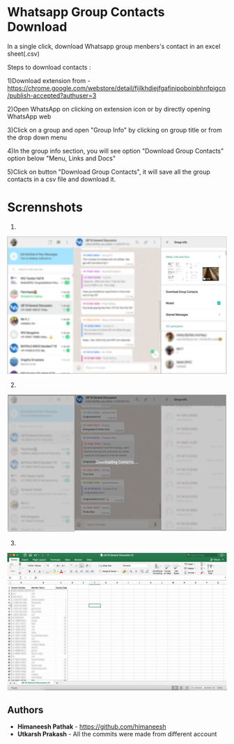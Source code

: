 # Whatsapp Group Contacts Download

In a single click, download Whatsapp group menbers's contact in an excel sheet(.csv) 

Steps to download contacts :

1)Download extension from - https://chrome.google.com/webstore/detail/fijlkhdiejfgafinipoboinbhnfpigcn/publish-accepted?authuser=3

2)Open WhatsApp on clicking on extension icon or by directly opening WhatsApp web

3)Click on a group and open "Group Info" by clicking on group title or from the drop down menu

4)In the group info section, you will see option "Download Group Contacts" option below "Menu, Links and Docs"

5)Click on button "Download Group Contacts", it will save all the group contacts in a csv file and download it.

# Scrennshots

1)

![ScreenShot](https://github.com/utkarshp21/whatsapp-group-download/blob/master/screenshots/scrennshot1.png)

2)

![ScreenShot](https://github.com/utkarshp21/whatsapp-group-download/blob/master/screenshots/scrennshot2.png)

3)

![ScreenShot](https://github.com/utkarshp21/whatsapp-group-download/blob/master/screenshots/scrennshot3.png)


## Authors

* **Himaneesh Pathak** - https://github.com/himaneesh
* **Utkarsh Prakash** - All the commits were made from different account

